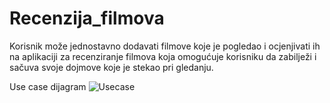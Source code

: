 # Recenzija_filmova

 Korisnik može jednostavno dodavati filmove koje je pogledao i ocjenjivati ih na aplikaciji za recenziranje filmova koja omogućuje korisniku da zabilježi i sačuva svoje dojmove koje je stekao pri gledanju.

 Use case dijagram
![Usecase](https://github.com/MarijaKuric/Recenzija_filmova/assets/159777612/c8c1c6a5-baae-4aa4-886b-2379a6ded805)
